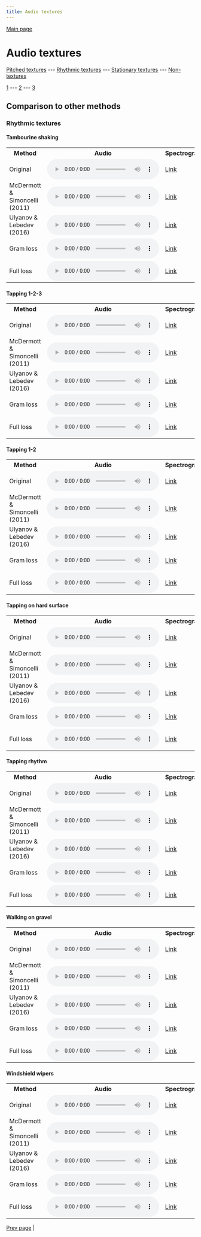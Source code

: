 ```yaml
---
title: Audio textures
---
```


[Main page](/audio_textures/)

# Audio textures

[Pitched textures](/audio_textures/pitched_textures/1/) --- [Rhythmic textures](/audio_textures/rhythmic_textures/1/) --- [Stationary textures](/audio_textures/stationary_textures/1/) --- [Non-textures](/audio_textures/non_textures/1/)

[1](/audio_textures/rhythmic_textures/1/) --- [2](/audio_textures/rhythmic_textures/2/) --- [3](/audio_textures/rhythmic_textures/3/)

## Comparison to other methods

### Rhythmic textures

#### Tambourine shaking

<center>
<table>

<tr>
  <th>Method</th>
  <th>Audio</th>
  <th>Spectrogram</th>
</tr>

<tr>
<td>Original</td>
<td>
  <audio controls>
    <source src="/audio_textures/assets/baselines/original/Tambourine_shaking.ogg">
    <source src="/audio_textures/assets/baselines/original/Tambourine_shaking.mp3">
    <source src="/audio_textures/assets/baselines/original/Tambourine_shaking.wav">
  </audio>
</td>
<td>
  <a href="/audio_textures/assets/baselines/original/Tambourine_shaking.png">Link</a>
</td>
</tr>

<tr>
<td>McDermott & Simoncelli (2011)</td>
<td>
  <audio controls>
    <source src="/audio_textures/assets/baselines/mcdermott/Tambourine_shaking.ogg">
    <source src="/audio_textures/assets/baselines/mcdermott/Tambourine_shaking.mp3">
    <source src="/audio_textures/assets/baselines/mcdermott/Tambourine_shaking.wav">
  </audio>
</td>
<td>
  <a href="/audio_textures/assets/baselines/mcdermott/Tambourine_shaking.png">Link</a>
</td>
</tr>

<tr>
<td>Ulyanov & Lebedev (2016)</td>
<td>
  <audio controls>
    <source src="/audio_textures/assets/baselines/ulyanov/Tambourine_shaking.ogg">
    <source src="/audio_textures/assets/baselines/ulyanov/Tambourine_shaking.mp3">
    <source src="/audio_textures/assets/baselines/ulyanov/Tambourine_shaking.wav">
  </audio>
</td>
<td>
  <a href="/audio_textures/assets/baselines/ulyanov/Tambourine_shaking.png">Link</a>
</td>
</tr>

<tr>
<td>Gram loss</td>
<td>
  <audio controls>
    <source src="/audio_textures/assets/baselines/gram/Tambourine_shaking.ogg">
    <source src="/audio_textures/assets/baselines/gram/Tambourine_shaking.mp3">
    <source src="/audio_textures/assets/baselines/gram/Tambourine_shaking.wav">
  </audio>
</td>
<td>
  <a href="/audio_textures/assets/baselines/gram/Tambourine_shaking.png">Link</a>
</td>
</tr>

<tr>
<td>Full loss</td>
<td>
  <audio controls>
    <source src="/audio_textures/assets/baselines/full_loss/Tambourine_shaking.ogg">
    <source src="/audio_textures/assets/baselines/full_loss/Tambourine_shaking.mp3">
    <source src="/audio_textures/assets/baselines/full_loss/Tambourine_shaking.wav">
  </audio>
</td>
<td>
  <a href="/audio_textures/assets/baselines/full_loss/Tambourine_shaking.png">Link</a>
</td>
</tr>

</table>
</center>

#### Tapping  1-2-3

<center>
<table>

<tr>
  <th>Method</th>
  <th>Audio</th>
  <th>Spectrogram</th>
</tr>

<tr>
<td>Original</td>
<td>
  <audio controls>
    <source src="/audio_textures/assets/baselines/original/Tapping__1-2-3.ogg">
    <source src="/audio_textures/assets/baselines/original/Tapping__1-2-3.mp3">
    <source src="/audio_textures/assets/baselines/original/Tapping__1-2-3.wav">
  </audio>
</td>
<td>
  <a href="/audio_textures/assets/baselines/original/Tapping__1-2-3.png">Link</a>
</td>
</tr>

<tr>
<td>McDermott & Simoncelli (2011)</td>
<td>
  <audio controls>
    <source src="/audio_textures/assets/baselines/mcdermott/Tapping__1-2-3.ogg">
    <source src="/audio_textures/assets/baselines/mcdermott/Tapping__1-2-3.mp3">
    <source src="/audio_textures/assets/baselines/mcdermott/Tapping__1-2-3.wav">
  </audio>
</td>
<td>
  <a href="/audio_textures/assets/baselines/mcdermott/Tapping__1-2-3.png">Link</a>
</td>
</tr>

<tr>
<td>Ulyanov & Lebedev (2016)</td>
<td>
  <audio controls>
    <source src="/audio_textures/assets/baselines/ulyanov/Tapping__1-2-3.ogg">
    <source src="/audio_textures/assets/baselines/ulyanov/Tapping__1-2-3.mp3">
    <source src="/audio_textures/assets/baselines/ulyanov/Tapping__1-2-3.wav">
  </audio>
</td>
<td>
  <a href="/audio_textures/assets/baselines/ulyanov/Tapping__1-2-3.png">Link</a>
</td>
</tr>

<tr>
<td>Gram loss</td>
<td>
  <audio controls>
    <source src="/audio_textures/assets/baselines/gram/Tapping__1-2-3.ogg">
    <source src="/audio_textures/assets/baselines/gram/Tapping__1-2-3.mp3">
    <source src="/audio_textures/assets/baselines/gram/Tapping__1-2-3.wav">
  </audio>
</td>
<td>
  <a href="/audio_textures/assets/baselines/gram/Tapping__1-2-3.png">Link</a>
</td>
</tr>

<tr>
<td>Full loss</td>
<td>
  <audio controls>
    <source src="/audio_textures/assets/baselines/full_loss/Tapping__1-2-3.ogg">
    <source src="/audio_textures/assets/baselines/full_loss/Tapping__1-2-3.mp3">
    <source src="/audio_textures/assets/baselines/full_loss/Tapping__1-2-3.wav">
  </audio>
</td>
<td>
  <a href="/audio_textures/assets/baselines/full_loss/Tapping__1-2-3.png">Link</a>
</td>
</tr>

</table>
</center>

#### Tapping 1-2

<center>
<table>

<tr>
  <th>Method</th>
  <th>Audio</th>
  <th>Spectrogram</th>
</tr>

<tr>
<td>Original</td>
<td>
  <audio controls>
    <source src="/audio_textures/assets/baselines/original/Tapping_1-2.ogg">
    <source src="/audio_textures/assets/baselines/original/Tapping_1-2.mp3">
    <source src="/audio_textures/assets/baselines/original/Tapping_1-2.wav">
  </audio>
</td>
<td>
  <a href="/audio_textures/assets/baselines/original/Tapping_1-2.png">Link</a>
</td>
</tr>

<tr>
<td>McDermott & Simoncelli (2011)</td>
<td>
  <audio controls>
    <source src="/audio_textures/assets/baselines/mcdermott/Tapping_1-2.ogg">
    <source src="/audio_textures/assets/baselines/mcdermott/Tapping_1-2.mp3">
    <source src="/audio_textures/assets/baselines/mcdermott/Tapping_1-2.wav">
  </audio>
</td>
<td>
  <a href="/audio_textures/assets/baselines/mcdermott/Tapping_1-2.png">Link</a>
</td>
</tr>

<tr>
<td>Ulyanov & Lebedev (2016)</td>
<td>
  <audio controls>
    <source src="/audio_textures/assets/baselines/ulyanov/Tapping_1-2.ogg">
    <source src="/audio_textures/assets/baselines/ulyanov/Tapping_1-2.mp3">
    <source src="/audio_textures/assets/baselines/ulyanov/Tapping_1-2.wav">
  </audio>
</td>
<td>
  <a href="/audio_textures/assets/baselines/ulyanov/Tapping_1-2.png">Link</a>
</td>
</tr>

<tr>
<td>Gram loss</td>
<td>
  <audio controls>
    <source src="/audio_textures/assets/baselines/gram/Tapping_1-2.ogg">
    <source src="/audio_textures/assets/baselines/gram/Tapping_1-2.mp3">
    <source src="/audio_textures/assets/baselines/gram/Tapping_1-2.wav">
  </audio>
</td>
<td>
  <a href="/audio_textures/assets/baselines/gram/Tapping_1-2.png">Link</a>
</td>
</tr>

<tr>
<td>Full loss</td>
<td>
  <audio controls>
    <source src="/audio_textures/assets/baselines/full_loss/Tapping_1-2.ogg">
    <source src="/audio_textures/assets/baselines/full_loss/Tapping_1-2.mp3">
    <source src="/audio_textures/assets/baselines/full_loss/Tapping_1-2.wav">
  </audio>
</td>
<td>
  <a href="/audio_textures/assets/baselines/full_loss/Tapping_1-2.png">Link</a>
</td>
</tr>

</table>
</center>

#### Tapping on hard surface

<center>
<table>

<tr>
  <th>Method</th>
  <th>Audio</th>
  <th>Spectrogram</th>
</tr>

<tr>
<td>Original</td>
<td>
  <audio controls>
    <source src="/audio_textures/assets/baselines/original/Tapping_on_hard_surface.ogg">
    <source src="/audio_textures/assets/baselines/original/Tapping_on_hard_surface.mp3">
    <source src="/audio_textures/assets/baselines/original/Tapping_on_hard_surface.wav">
  </audio>
</td>
<td>
  <a href="/audio_textures/assets/baselines/original/Tapping_on_hard_surface.png">Link</a>
</td>
</tr>

<tr>
<td>McDermott & Simoncelli (2011)</td>
<td>
  <audio controls>
    <source src="/audio_textures/assets/baselines/mcdermott/Tapping_on_hard_surface.ogg">
    <source src="/audio_textures/assets/baselines/mcdermott/Tapping_on_hard_surface.mp3">
    <source src="/audio_textures/assets/baselines/mcdermott/Tapping_on_hard_surface.wav">
  </audio>
</td>
<td>
  <a href="/audio_textures/assets/baselines/mcdermott/Tapping_on_hard_surface.png">Link</a>
</td>
</tr>

<tr>
<td>Ulyanov & Lebedev (2016)</td>
<td>
  <audio controls>
    <source src="/audio_textures/assets/baselines/ulyanov/Tapping_on_hard_surface.ogg">
    <source src="/audio_textures/assets/baselines/ulyanov/Tapping_on_hard_surface.mp3">
    <source src="/audio_textures/assets/baselines/ulyanov/Tapping_on_hard_surface.wav">
  </audio>
</td>
<td>
  <a href="/audio_textures/assets/baselines/ulyanov/Tapping_on_hard_surface.png">Link</a>
</td>
</tr>

<tr>
<td>Gram loss</td>
<td>
  <audio controls>
    <source src="/audio_textures/assets/baselines/gram/Tapping_on_hard_surface.ogg">
    <source src="/audio_textures/assets/baselines/gram/Tapping_on_hard_surface.mp3">
    <source src="/audio_textures/assets/baselines/gram/Tapping_on_hard_surface.wav">
  </audio>
</td>
<td>
  <a href="/audio_textures/assets/baselines/gram/Tapping_on_hard_surface.png">Link</a>
</td>
</tr>

<tr>
<td>Full loss</td>
<td>
  <audio controls>
    <source src="/audio_textures/assets/baselines/full_loss/Tapping_on_hard_surface.ogg">
    <source src="/audio_textures/assets/baselines/full_loss/Tapping_on_hard_surface.mp3">
    <source src="/audio_textures/assets/baselines/full_loss/Tapping_on_hard_surface.wav">
  </audio>
</td>
<td>
  <a href="/audio_textures/assets/baselines/full_loss/Tapping_on_hard_surface.png">Link</a>
</td>
</tr>

</table>
</center>

#### Tapping rhythm

<center>
<table>

<tr>
  <th>Method</th>
  <th>Audio</th>
  <th>Spectrogram</th>
</tr>

<tr>
<td>Original</td>
<td>
  <audio controls>
    <source src="/audio_textures/assets/baselines/original/Tapping_rhythm.ogg">
    <source src="/audio_textures/assets/baselines/original/Tapping_rhythm.mp3">
    <source src="/audio_textures/assets/baselines/original/Tapping_rhythm.wav">
  </audio>
</td>
<td>
  <a href="/audio_textures/assets/baselines/original/Tapping_rhythm.png">Link</a>
</td>
</tr>

<tr>
<td>McDermott & Simoncelli (2011)</td>
<td>
  <audio controls>
    <source src="/audio_textures/assets/baselines/mcdermott/Tapping_rhythm.ogg">
    <source src="/audio_textures/assets/baselines/mcdermott/Tapping_rhythm.mp3">
    <source src="/audio_textures/assets/baselines/mcdermott/Tapping_rhythm.wav">
  </audio>
</td>
<td>
  <a href="/audio_textures/assets/baselines/mcdermott/Tapping_rhythm.png">Link</a>
</td>
</tr>

<tr>
<td>Ulyanov & Lebedev (2016)</td>
<td>
  <audio controls>
    <source src="/audio_textures/assets/baselines/ulyanov/Tapping_rhythm.ogg">
    <source src="/audio_textures/assets/baselines/ulyanov/Tapping_rhythm.mp3">
    <source src="/audio_textures/assets/baselines/ulyanov/Tapping_rhythm.wav">
  </audio>
</td>
<td>
  <a href="/audio_textures/assets/baselines/ulyanov/Tapping_rhythm.png">Link</a>
</td>
</tr>

<tr>
<td>Gram loss</td>
<td>
  <audio controls>
    <source src="/audio_textures/assets/baselines/gram/Tapping_rhythm.ogg">
    <source src="/audio_textures/assets/baselines/gram/Tapping_rhythm.mp3">
    <source src="/audio_textures/assets/baselines/gram/Tapping_rhythm.wav">
  </audio>
</td>
<td>
  <a href="/audio_textures/assets/baselines/gram/Tapping_rhythm.png">Link</a>
</td>
</tr>

<tr>
<td>Full loss</td>
<td>
  <audio controls>
    <source src="/audio_textures/assets/baselines/full_loss/Tapping_rhythm.ogg">
    <source src="/audio_textures/assets/baselines/full_loss/Tapping_rhythm.mp3">
    <source src="/audio_textures/assets/baselines/full_loss/Tapping_rhythm.wav">
  </audio>
</td>
<td>
  <a href="/audio_textures/assets/baselines/full_loss/Tapping_rhythm.png">Link</a>
</td>
</tr>

</table>
</center>

#### Walking on gravel

<center>
<table>

<tr>
  <th>Method</th>
  <th>Audio</th>
  <th>Spectrogram</th>
</tr>

<tr>
<td>Original</td>
<td>
  <audio controls>
    <source src="/audio_textures/assets/baselines/original/Walking_on_gravel.ogg">
    <source src="/audio_textures/assets/baselines/original/Walking_on_gravel.mp3">
    <source src="/audio_textures/assets/baselines/original/Walking_on_gravel.wav">
  </audio>
</td>
<td>
  <a href="/audio_textures/assets/baselines/original/Walking_on_gravel.png">Link</a>
</td>
</tr>

<tr>
<td>McDermott & Simoncelli (2011)</td>
<td>
  <audio controls>
    <source src="/audio_textures/assets/baselines/mcdermott/Walking_on_gravel.ogg">
    <source src="/audio_textures/assets/baselines/mcdermott/Walking_on_gravel.mp3">
    <source src="/audio_textures/assets/baselines/mcdermott/Walking_on_gravel.wav">
  </audio>
</td>
<td>
  <a href="/audio_textures/assets/baselines/mcdermott/Walking_on_gravel.png">Link</a>
</td>
</tr>

<tr>
<td>Ulyanov & Lebedev (2016)</td>
<td>
  <audio controls>
    <source src="/audio_textures/assets/baselines/ulyanov/Walking_on_gravel.ogg">
    <source src="/audio_textures/assets/baselines/ulyanov/Walking_on_gravel.mp3">
    <source src="/audio_textures/assets/baselines/ulyanov/Walking_on_gravel.wav">
  </audio>
</td>
<td>
  <a href="/audio_textures/assets/baselines/ulyanov/Walking_on_gravel.png">Link</a>
</td>
</tr>

<tr>
<td>Gram loss</td>
<td>
  <audio controls>
    <source src="/audio_textures/assets/baselines/gram/Walking_on_gravel.ogg">
    <source src="/audio_textures/assets/baselines/gram/Walking_on_gravel.mp3">
    <source src="/audio_textures/assets/baselines/gram/Walking_on_gravel.wav">
  </audio>
</td>
<td>
  <a href="/audio_textures/assets/baselines/gram/Walking_on_gravel.png">Link</a>
</td>
</tr>

<tr>
<td>Full loss</td>
<td>
  <audio controls>
    <source src="/audio_textures/assets/baselines/full_loss/Walking_on_gravel.ogg">
    <source src="/audio_textures/assets/baselines/full_loss/Walking_on_gravel.mp3">
    <source src="/audio_textures/assets/baselines/full_loss/Walking_on_gravel.wav">
  </audio>
</td>
<td>
  <a href="/audio_textures/assets/baselines/full_loss/Walking_on_gravel.png">Link</a>
</td>
</tr>

</table>
</center>

#### Windshield wipers

<center>
<table>

<tr>
  <th>Method</th>
  <th>Audio</th>
  <th>Spectrogram</th>
</tr>

<tr>
<td>Original</td>
<td>
  <audio controls>
    <source src="/audio_textures/assets/baselines/original/Windshield_wipers.ogg">
    <source src="/audio_textures/assets/baselines/original/Windshield_wipers.mp3">
    <source src="/audio_textures/assets/baselines/original/Windshield_wipers.wav">
  </audio>
</td>
<td>
  <a href="/audio_textures/assets/baselines/original/Windshield_wipers.png">Link</a>
</td>
</tr>

<tr>
<td>McDermott & Simoncelli (2011)</td>
<td>
  <audio controls>
    <source src="/audio_textures/assets/baselines/mcdermott/Windshield_wipers.ogg">
    <source src="/audio_textures/assets/baselines/mcdermott/Windshield_wipers.mp3">
    <source src="/audio_textures/assets/baselines/mcdermott/Windshield_wipers.wav">
  </audio>
</td>
<td>
  <a href="/audio_textures/assets/baselines/mcdermott/Windshield_wipers.png">Link</a>
</td>
</tr>

<tr>
<td>Ulyanov & Lebedev (2016)</td>
<td>
  <audio controls>
    <source src="/audio_textures/assets/baselines/ulyanov/Windshield_wipers.ogg">
    <source src="/audio_textures/assets/baselines/ulyanov/Windshield_wipers.mp3">
    <source src="/audio_textures/assets/baselines/ulyanov/Windshield_wipers.wav">
  </audio>
</td>
<td>
  <a href="/audio_textures/assets/baselines/ulyanov/Windshield_wipers.png">Link</a>
</td>
</tr>

<tr>
<td>Gram loss</td>
<td>
  <audio controls>
    <source src="/audio_textures/assets/baselines/gram/Windshield_wipers.ogg">
    <source src="/audio_textures/assets/baselines/gram/Windshield_wipers.mp3">
    <source src="/audio_textures/assets/baselines/gram/Windshield_wipers.wav">
  </audio>
</td>
<td>
  <a href="/audio_textures/assets/baselines/gram/Windshield_wipers.png">Link</a>
</td>
</tr>

<tr>
<td>Full loss</td>
<td>
  <audio controls>
    <source src="/audio_textures/assets/baselines/full_loss/Windshield_wipers.ogg">
    <source src="/audio_textures/assets/baselines/full_loss/Windshield_wipers.mp3">
    <source src="/audio_textures/assets/baselines/full_loss/Windshield_wipers.wav">
  </audio>
</td>
<td>
  <a href="/audio_textures/assets/baselines/full_loss/Windshield_wipers.png">Link</a>
</td>
</tr>

</table>
</center>

[Prev page](/audio_textures/rhythmic_textures/2/) | 